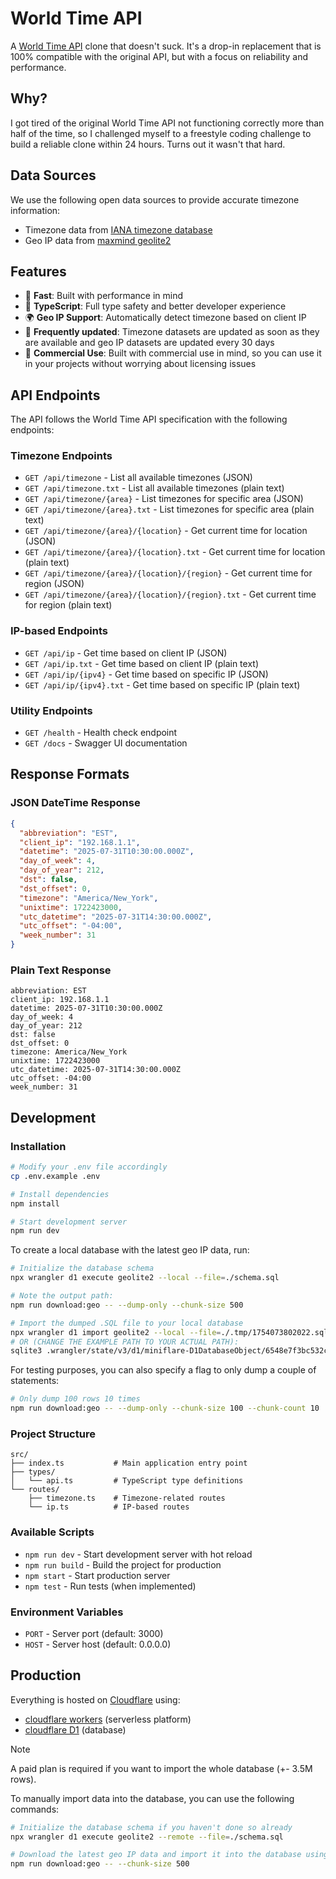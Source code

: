 # World Time API

A [World Time API](http://worldtimeapi.org/) clone that doesn't suck. It's a drop-in replacement that is 100% compatible with the original API, but with a focus on reliability and performance.

## Why?
I got tired of the original World Time API not functioning correctly more than half of the time, so I challenged myself to a freestyle coding challenge to build a reliable clone within 24 hours. Turns out it wasn't that hard.

## Data Sources
We use the following open data sources to provide accurate timezone information:

- Timezone data from [IANA timezone database](https://www.iana.org/time-zones)
- Geo IP data from [maxmind geolite2](https://dev.maxmind.com/geoip/geolite2-free-geolocation-data/)

## Features

- 🚀 **Fast**: Built with performance in mind
- 📘 **TypeScript**: Full type safety and better developer experience
- 🌍 **Geo IP Support**: Automatically detect timezone based on client IP
- 📅 **Frequently updated**: Timezone datasets are updated as soon as they are available and geo IP datasets are updated every 30 days
- 💼 **Commercial Use**: Built with commercial use in mind, so you can use it in your projects without worrying about licensing issues

## API Endpoints

The API follows the World Time API specification with the following endpoints:

### Timezone Endpoints

- `GET /api/timezone` - List all available timezones (JSON)
- `GET /api/timezone.txt` - List all available timezones (plain text)
- `GET /api/timezone/{area}` - List timezones for specific area (JSON)
- `GET /api/timezone/{area}.txt` - List timezones for specific area (plain text)
- `GET /api/timezone/{area}/{location}` - Get current time for location (JSON)
- `GET /api/timezone/{area}/{location}.txt` - Get current time for location (plain text)
- `GET /api/timezone/{area}/{location}/{region}` - Get current time for region (JSON)
- `GET /api/timezone/{area}/{location}/{region}.txt` - Get current time for region (plain text)

### IP-based Endpoints

- `GET /api/ip` - Get time based on client IP (JSON)
- `GET /api/ip.txt` - Get time based on client IP (plain text)
- `GET /api/ip/{ipv4}` - Get time based on specific IP (JSON)
- `GET /api/ip/{ipv4}.txt` - Get time based on specific IP (plain text)

### Utility Endpoints

- `GET /health` - Health check endpoint
- `GET /docs` - Swagger UI documentation

## Response Formats

### JSON DateTime Response

```json
{
  "abbreviation": "EST",
  "client_ip": "192.168.1.1",
  "datetime": "2025-07-31T10:30:00.000Z",
  "day_of_week": 4,
  "day_of_year": 212,
  "dst": false,
  "dst_offset": 0,
  "timezone": "America/New_York",
  "unixtime": 1722423000,
  "utc_datetime": "2025-07-31T14:30:00.000Z",
  "utc_offset": "-04:00",
  "week_number": 31
}
```

### Plain Text Response

```
abbreviation: EST
client_ip: 192.168.1.1
datetime: 2025-07-31T10:30:00.000Z
day_of_week: 4
day_of_year: 212
dst: false
dst_offset: 0
timezone: America/New_York
unixtime: 1722423000
utc_datetime: 2025-07-31T14:30:00.000Z
utc_offset: -04:00
week_number: 31
```

## Development

### Installation

```bash
# Modify your .env file accordingly
cp .env.example .env

# Install dependencies
npm install

# Start development server
npm run dev
```

To create a local database with the latest geo IP data, run:

```bash
# Initialize the database schema
npx wrangler d1 execute geolite2 --local --file=./schema.sql

# Note the output path:
npm run download:geo -- --dump-only --chunk-size 500

# Import the dumped .SQL file to your local database
npx wrangler d1 import geolite2 --local --file=./.tmp/1754073802022.sql
# OR (CHANGE THE EXAMPLE PATH TO YOUR ACTUAL PATH):
sqlite3 .wrangler/state/v3/d1/miniflare-D1DatabaseObject/6548e7f3bc532c7cd454dcbd6dd89f52914826489289e023ef76de4fb5bd7843.sqlite < .tmp/1754073802022.sql
```

For testing purposes, you can also specify a flag to only dump a couple of statements:

```bash
# Only dump 100 rows 10 times
npm run download:geo -- --dump-only --chunk-size 100 --chunk-count 10
```

### Project Structure

```
src/
├── index.ts           # Main application entry point
├── types/
│   └── api.ts         # TypeScript type definitions
└── routes/
    ├── timezone.ts    # Timezone-related routes
    └── ip.ts          # IP-based routes
```

### Available Scripts

- `npm run dev` - Start development server with hot reload
- `npm run build` - Build the project for production
- `npm start` - Start production server
- `npm test` - Run tests (when implemented)

### Environment Variables

- `PORT` - Server port (default: 3000)
- `HOST` - Server host (default: 0.0.0.0)

## Production
Everything is hosted on [Cloudflare](https://www.cloudflare.com/) using:

- [cloudflare workers](https://developers.cloudflare.com/workers/) (serverless platform)
- [cloudflare D1](https://developers.cloudflare.com/d1/) (database)

> [!NOTE]
> A paid plan is required if you want to import the whole database (+- 3.5M rows).

To manually import data into the database, you can use the following commands:

```bash
# Initialize the database schema if you haven't done so already
npx wrangler d1 execute geolite2 --remote --file=./schema.sql

# Download the latest geo IP data and import it into the database using the cloudflare API
npm run download:geo -- --chunk-size 500
```
